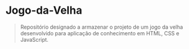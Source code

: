 # Jogo-da-Velha


>Repositório designado a armazenar o projeto de um jogo da velha desenvolvido para aplicação de conhecimento em HTML, CSS e JavaScript.
